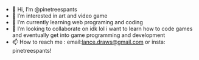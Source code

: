 - 👋 Hi, I’m @pinetreespants
- 👀 I’m interested in art and video game
- 🌱 I’m currently learning web programing and coding
- 💞️ I’m looking to collaborate on idk lol i want to learn how to code games and eventually get into game programming and development
- 📫 How to reach me : email:lance.draws@gmail.com or insta: pinetreespants!

<!---
pinetreespants/pinetreespants is a ✨ special ✨ repository because its `README.md` (this file) appears on your GitHub profile.
You can click the Preview link to take a look at your changes.
--->

